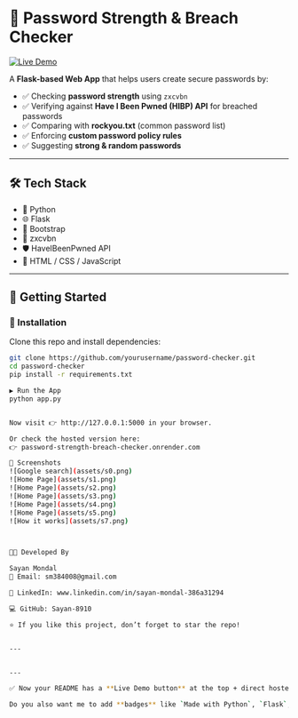 # 🔐 Password Strength & Breach Checker  

[![Live Demo](https://img.shields.io/badge/🌍%20Live%20Demo-Click%20Here-brightgreen?style=for-the-badge)](https://password-strength-breach-checker.onrender.com)  

A **Flask-based Web App** that helps users create secure passwords by:  

- ✅ Checking **password strength** using `zxcvbn`  
- ✅ Verifying against **Have I Been Pwned (HIBP) API** for breached passwords  
- ✅ Comparing with **rockyou.txt** (common password list)  
- ✅ Enforcing **custom password policy rules**  
- ✅ Suggesting **strong & random passwords**  

---

## 🛠️ Tech Stack  

- 🐍 Python  
- 🌐 Flask  
- 🎨 Bootstrap  
- 🔑 zxcvbn  
- 🛡️ HaveIBeenPwned API  
- 📄 HTML / CSS / JavaScript  

---

## 🚀 Getting Started  

### 🔧 Installation  

Clone this repo and install dependencies:  

```bash
git clone https://github.com/yourusername/password-checker.git
cd password-checker
pip install -r requirements.txt

▶️ Run the App
python app.py


Now visit 👉 http://127.0.0.1:5000 in your browser.

Or check the hosted version here:
👉 password-strength-breach-checker.onrender.com

📸 Screenshots
![Google search](assets/s0.png)  
![Home Page](assets/s1.png)  
![Home Page](assets/s2.png)  
![Home Page](assets/s3.png)  
![Home Page](assets/s4.png)  
![Home Page](assets/s5.png)  
![How it works](assets/s7.png)  



👨‍💻 Developed By

Sayan Mondal
📧 Email: sm384008@gmail.com

🔗 LinkedIn: www.linkedin.com/in/sayan-mondal-386a31294

💻 GitHub: Sayan-8910

⭐ If you like this project, don’t forget to star the repo!


---


---

✅ Now your README has a **Live Demo button** at the top + direct hosted link inside 🚀.  

Do you also want me to add **badges** like `Made with Python`, `Flask`, and `Deployed on Render` at the top for extra attractiveness?
